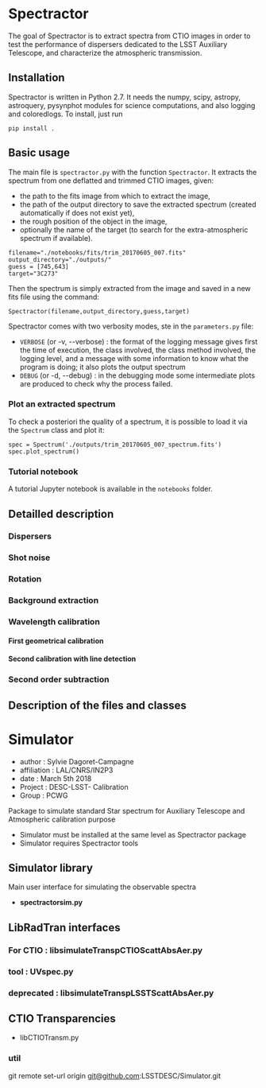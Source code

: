 # Spectractor

The goal of Spectractor is to extract spectra from CTIO images in order to test the performance of dispersers dedicated to the LSST Auxiliary Telescope, and characterize the atmospheric transmission.

## Installation

Spectractor is written in Python 2.7. It needs the numpy, scipy, astropy, astroquery, pysynphot modules for science computations, and also logging and coloredlogs. To install, just run
```
pip install .
```

## Basic usage

The main file is `spectractor.py` with the function `Spectractor`. It extracts the spectrum from one deflatted and trimmed CTIO images, given:
- the path to the fits image from which to extract the image, 
- the path of the output directory to save the extracted spectrum (created automatically if does not exist yet),
- the rough position of the object in the image,
- optionally the name of the target (to search for the extra-atmospheric spectrum if available).

```
filename="./notebooks/fits/trim_20170605_007.fits"
output_directory="./outputs/"
guess = [745,643]
target="3C273"
```

Then the spectrum is simply extracted from the image and saved in a new fits file using the command:
```
Spectractor(filename,output_directory,guess,target)
```

Spectractor comes with two verbosity modes, ste in the `parameters.py` file:
- `VERBOSE` (or -v, --verbose) : the format of the logging message gives first the time of execution, the class involved, the class method involved, the logging level, and a message with some information to know what the program is doing; it also plots the output spectrum
- `DEBUG` (or -d, --debug) : in the debugging mode some intermediate plots are produced to check why the process failed.

### Plot an extracted spectrum

To check a posteriori the quality of a spectrum, it is possible to load it via the `Spectrum` class and plot it:
```
spec = Spectrum('./outputs/trim_20170605_007_spectrum.fits')
spec.plot_spectrum()
```

### Tutorial notebook

A tutorial Jupyter notebook is available in the `notebooks` folder.

## Detailled description

### Dispersers

### Shot noise

### Rotation

### Background extraction

### Wavelength calibration
#### First geometrical calibration
#### Second calibration with line detection

### Second order subtraction


## Description of the files and classes

# Simulator

- author : Sylvie Dagoret-Campagne
- affiliation : LAL/CNRS/IN2P3
- date : March 5th 2018
- Project : DESC-LSST- Calibration
- Group : PCWG


Package to simulate standard Star spectrum for Auxiliary Telescope and Atmospheric calibration purpose


- Simulator must be installed at the same level as Spectractor package
- Simulator requires Spectractor tools


## Simulator library

Main user interface for simulating the observable spectra
 
- **spectractorsim.py**

## LibRadTran interfaces


### For CTIO : **libsimulateTranspCTIOScattAbsAer.py**
		
### tool : **UVspec.py**					
### deprecated : **libsimulateTranspLSSTScattAbsAer.py**


## CTIO Transparencies

- libCTIOTransm.py	


### util


git remote set-url origin git@github.com:LSSTDESC/Simulator.git


